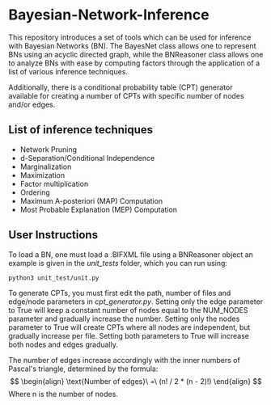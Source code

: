 # Bayesian-Network-Inference
This repository introduces a set of tools which can be used for inference with Bayesian Networks (BN). The BayesNet class allows one to represent BNs using an acyclic directed graph, while the BNReasoner class allows one to analyze BNs with ease by computing factors through the application of a list of various inference techniques. 

Additionally, there is a conditional probability table (CPT) generator available for creating a number of CPTs with specific number of nodes and/or edges.
## List of inference techniques
* Network Pruning
* d-Separation/Conditional Independence
* Marginalization
* Maximization
* Factor multiplication
* Ordering
* Maximum A-posteriori (MAP) Computation
* Most Probable Explanation (MEP) Computation
## User Instructions
To load a BN, one must load a .BIFXML file using a BNReasoner object an example is given in the *unit_tests* folder, which you can run using:
```
python3 unit_test/unit.py
```
To generate CPTs, you must first edit the path, number of files and edge/node parameters in *cpt_generator.py*. Setting only the edge parameter to True will keep a constant number of nodes equal to the NUM_NODES parameter and gradually increase the number. Setting only the nodes parameter to True will create CPTs where all nodes are independent, but gradually increase per file. Setting both parameters to True will increase both nodes and edges gradually. 

The number of edges increase accordingly with the inner numbers of Pascal's triangle, determined by the formula:
$$
\begin{align}
  \text{Number of edges}\ =\ (n! / 2 * (n - 2)!)
\end{align}
$$
Where n is the number of nodes.